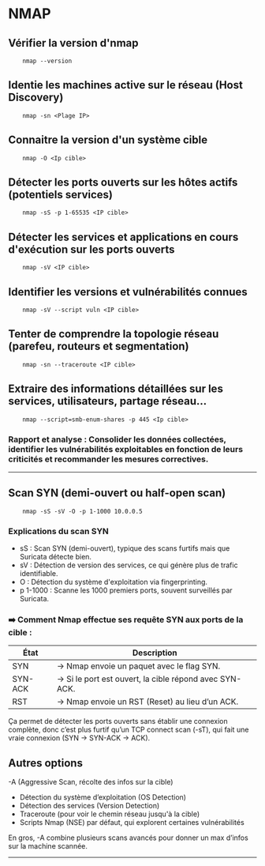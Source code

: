 # NMAP

## Vérifier la version d'nmap
```nmap
	nmap --version
```
## Identie les machines active sur le réseau (Host Discovery)
```nmap
	nmap -sn <Plage IP> 
```
## Connaitre la version d'un système cible
```nmap 
	nmap -O <Ip cible>
```	
## Détecter les ports ouverts sur les hôtes actifs (potentiels services)
```nmap
	nmap -sS -p 1-65535 <IP cible>
```
## Détecter les services et applications en cours d'exécution sur les ports ouverts
```nmap
	nmap -sV <IP cible>
```
## Identifier les versions et vulnérabilités connues
```nmap
	nmap -sV --script vuln <IP cible>
```
## Tenter de comprendre la topologie réseau (parefeu, routeurs et segmentation)
```nmap
	nmap -sn --traceroute <IP cible>
```
## Extraire des informations détaillées sur les services, utilisateurs, partage réseau...
```nmap
	nmap --script=smb-enum-shares -p 445 <Ip cible>
```
### Rapport et analyse : Consolider les données collectées, identifier les vulnérabilités exploitables en fonction de leurs criticités et recommander les mesures correctives. 

--------------------------------------------------------------------------------------------

## Scan SYN (demi-ouvert ou half-open scan)
```nmap
	nmap -sS -sV -O -p 1-1000 10.0.0.5
```
### Explications du scan SYN

* sS :		Scan SYN (demi-ouvert), typique des scans furtifs mais que Suricata détecte bien.
* sV :		Détection de version des services, ce qui génère plus de trafic identifiable.
* O :		Détection du système d'exploitation via fingerprinting.
* p 1-1000 :	Scanne les 1000 premiers ports, souvent surveillés par Suricata.

### ➡️ Comment Nmap effectue ses requête SYN aux ports de la cible :

| État     | Description |
|----------|-------------|
| SYN      | → Nmap envoie un paquet avec le flag SYN. |
| SYN-ACK  | → Si le port est ouvert, la cible répond avec SYN-ACK. |
| RST      | → Nmap envoie un RST (Reset) au lieu d’un ACK. |

Ça permet de détecter les ports ouverts sans établir une connexion complète, donc c’est plus furtif qu’un TCP connect scan (-sT), qui fait une vraie connexion (SYN → SYN-ACK → ACK).

## Autres options 
-A (Aggressive Scan, récolte des infos sur la cible)

* Détection du système d’exploitation (OS Detection)
* Détection des services (Version Detection)
* Traceroute (pour voir le chemin réseau jusqu'à la cible)
* Scripts Nmap (NSE) par défaut, qui explorent certaines vulnérabilités

En gros, -A combine plusieurs scans avancés pour donner un max d’infos sur la machine scannée.

-----------------------------------------------------------------------------------------------------


